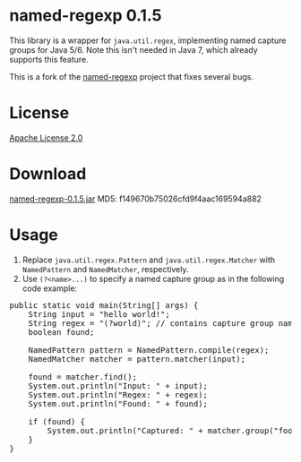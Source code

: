 named-regexp 0.1.5
==================
This library is a wrapper for `java.util.regex`, implementing named capture groups for Java 5/6. Note this isn't needed in Java 7, which already supports this feature.

This is a fork of the [named-regexp](http://code.google.com/p/named-regexp) project that fixes several bugs.


License
=======
[Apache License 2.0](http://www.apache.org/licenses/LICENSE-2.0)


Download
========
[named-regexp-0.1.5.jar](https://github.com/downloads/tony19/named-regexp/named-regexp-0.1.5.jar)  MD5: f149670b75026cfd9f4aac169594a882


Usage
=====

 1. Replace `java.util.regex.Pattern` and `java.util.regex.Matcher` with `NamedPattern` and `NamedMatcher`, respectively.
 2. Use `(?<name>...)` to specify a named capture group as in the following code example:

<pre>
public static void main(String[] args) {
	String input = "hello world!";
	String regex = "(?<foo>world)"; // contains capture group named "foo"
	boolean found;
	
	NamedPattern pattern = NamedPattern.compile(regex);
	NamedMatcher matcher = pattern.matcher(input);
	
	found = matcher.find();
	System.out.println("Input: " + input);
	System.out.println("Regex: " + regex);
	System.out.println("Found: " + found);

	if (found) {
		System.out.println("Captured: " + matcher.group("foo"));
	}
}
</pre>